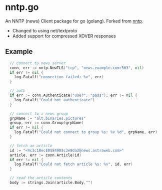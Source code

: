 nntp.go
=======

An NNTP (news) Client package for go (golang). Forked from [nntp](http://chrisfarms/nntp).
- Changed to using net/textproto
- Added support for compressed XOVER responses


Example
-------

```go
  // connect to news server
  conn, err := nntp.NewTLS("tcp", "news.example.com:563", nil)
  if err != nil {
    log.Fatalf("connection failed: %v", err)
  }

  // auth
  if err := conn.Authenticate("user", "pass"); err != nil {
    log.Fatalf("Could not authenticate")
  }

  // connect to a news group
  grpName := "alt.binaries.pictures"
  group, err := conn.Group(grpName)
  if err != nil {
    log.Fatalf("Could not connect to group %s: %v %d", grpName, err)
  }

  // fetch an article
  id := "<4c1c18ec$0$8490$c3e8da3@news.astraweb.com>"
  article, err := conn.Article(id)
  if err != nil {
    log.Fatalf("Could not fetch article %s: %v", id, err)
  }

  // read the article contents
  body := strings.Join(article.Body,"")
```
